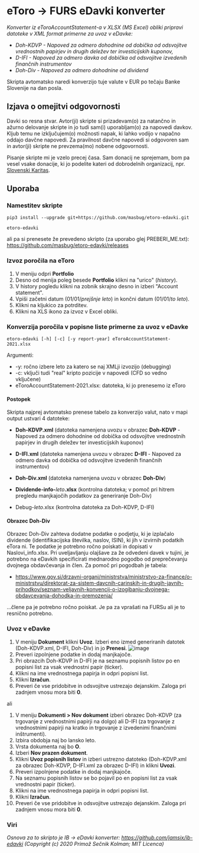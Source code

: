 
# eToro -> FURS eDavki konverter

_Konverter iz eToroAccountStatement-a v XLSX (MS Excel) obliki pripravi datoteke v XML format primerne za uvoz v eDavke:_
* _Doh-KDVP - Napoved za odmero dohodnine od dobička od odsvojitve vrednostnih papirjev in drugih deležev ter investicijskih kuponov,_
* _D-IFI - Napoved za odmero davka od dobička od odsvojitve izvedenih finančnih instrumentov_
* _Doh-Div - Napoved za odmero dohodnine od dividend_

Skripta avtomatsko naredi konverzijo tuje valute v EUR po tečaju Banke Slovenije na dan posla.

## Izjava o omejitvi odgovornosti

Davki so resna stvar. Avtor(ji) skripte si prizadevam(o) za natančno in ažurno delovanje skripte in jo tudi sam(i)
uporabljam(o) za napovedi davkov. Kljub temu ne izključujem(o) možnosti napak, ki lahko vodijo v napačno oddajo davčne
napovedi. Za pravilnost davčne napovedi si odgovoren sam in avtor(ji) skripte ne prevzema(mo) nobene odgovornosti.

Pisanje skripte mi je vzelo precej časa. Sam donacij ne sprejemam, bom pa vesel vsake donacije, ki jo podelite kateri od dobrodelnih organizacij, npr. [Slovenski Karitas](https://www.karitas.si/daruj/donacija/).

## Uporaba

### Namestitev skripte

```
pip3 install --upgrade git+https://github.com/masbug/etoro-edavki.git
```

```
etoro-edavki
```

ali pa si prenesete že prevedeno skripto (za uporabo glej PREBERI_ME.txt):
https://github.com/masbug/etoro-edavki/releases

### Izvoz poročila na eToro

1. V meniju odpri **Portfolio**
2. Desno od menija poleg besede **Portfolio** klikni na "urico" (_history_).
3. V history pogledu klikni na zobnik skrajno desno in izberi "Account statement".
4. Vpiši začetni datum (01/01/_prejšnje leto_) in končni datum (01/01/_to leto_).
5. Klikni na kljukico za potrditev.
6. Klikni na XLS ikono za izvoz v Excel obliki.

### Konverzija poročila v popisne liste primerne za uvoz v eDavke

```
etoro-edavki [-h] [-c] [-y report-year] eToroAccountStatement-2021.xlsx
```
Argumenti:
*    -y: ročno izbere leto za katero se naj XMLji izvozijo (debugging)
*    -c: vključi tudi "real" kripto pozicije v napovedi (CFD so vedno vključene)
*    eToroAccountStatement-2021.xlsx: datoteka, ki jo prenesemo iz eToro

#### Postopek
Skripta najprej avtomatsko prenese tabelo za konverzijo valut, nato v mapi output ustvari 4 datoteke:
* **Doh-KDVP.xml** (datoteka namenjena uvozu v obrazec **Doh-KDVP** - Napoved za odmero dohodnine od dobička od odsvojitve vrednostnih papirjev in drugih deležev ter investicijskih kuponov)
* **D-IFI.xml** (datoteka namenjena uvozu v obrazec **D-IFI** - Napoved za odmero davka od dobička od odsvojitve izvedenih finančnih instrumentov)
* **Doh-Div.xml** (datoteka namenjena uvozu v obrazec **Doh-Div**)

* **Dividende-info-**_leto_**.xlsx** (kontrolna datoteka; v pomoč pri hitrem pregledu manjkajočih podatkov za generiranje Doh-Div)
* Debug-_leto_.xlsx (kontrolna datoteka za Doh-KDVP, D-IFI)

#### Obrazec Doh-Div
Obrazec Doh-Div zahteva dodatne podatke o podjetju, ki je izplačalo dividende (identifikacijska številka, naslov, ISIN), ki jih v izvirnih podatkih eTora ni. Te podatke je potrebno ročno poiskati in dopisati v Naslovi_info.xlsx.
Pri uveljavljanju olajšave za že odvedeni davek v tujini, je potrebno na eDavkih specificirati mednarodno pogodbo od preprečevanju dvojnega obdavčevanja in člen. Za pomoč pri pogodbah je tabela:
- https://www.gov.si/drzavni-organi/ministrstva/ministrstvo-za-finance/o-ministrstvu/direktorat-za-sistem-davcnih-carinskih-in-drugih-javnih-prihodkov/seznam-veljavnih-konvencij-o-izogibanju-dvojnega-obdavcevanja-dohodka-in-premozenja/

...člene pa je potrebno ročno poiskat. Je pa za vprašati na FURSu ali je to resnično potrebno.

### Uvoz v eDavke
1. V meniju **Dokument** klikni **Uvoz**. Izberi eno izmed generiranih datotek (Doh-KDVP.xml, D-IFI, Doh-Div) in jo **Prenesi**.
![image](https://user-images.githubusercontent.com/11191264/221360416-bce47565-7f11-4d5e-a3e2-4466785c1bc7.png)
2. Preveri izpolnjene podatke in dodaj manjkajoče.
3. Pri obrazcih Doh-KDVP in D-IFI je na seznamu popisnih listov po en popisni list za vsak vrednostni papir (ticker).
4. Klikni na ime vrednostnega papirja in odpri popisni list.
5. Klikni **Izračun**.
6. Preveri če vse pridobitve in odsvojitve ustrezajo dejanskim. Zaloga pri zadnjem vnosu mora biti **0**.

ali

1. V meniju **Dokumenti > Nov dokument** izberi obrazec Doh-KDVP (za trgovanje z vrednostnimi papirji na dolgo) ali D-IFI (za trgovanje z vrednostnimi papirji na kratko in trgovanje z izvedenimi finančnimi inštrumenti).
2. Izbira obdobja naj bo lansko leto.
3. Vrsta dokumenta naj bo **O**.
4. Izberi **Nov prazen dokument**.
5. Klikni **Uvoz popisnih listov** in izberi ustrezno datoteko (Doh-KDVP.xml za obrazec Doh-KDVP, D-IFI.xml za obrazec D-IFI) in klikni **Uvozi**.
6. Preveri izpolnjene podatke in dodaj manjkajoče.
7. Na seznamu popisnih listov se bo pojavil po en popisni list za vsak vrednostni papir (ticker).
8. Klikni na ime vrednostnega papirja in odpri popisni list.
9. Klikni **Izračun**.
10. Preveri če vse pridobitve in odsvojitve ustrezajo dejanskim. Zaloga pri zadnjem vnosu mora biti **0**.


### Viri
_Osnova za to skripto je IB -> eDavki konverter: https://github.com/jamsix/ib-edavki (Copyright (c) 2020 Primož Sečnik Kolman; MIT Licenca)_
